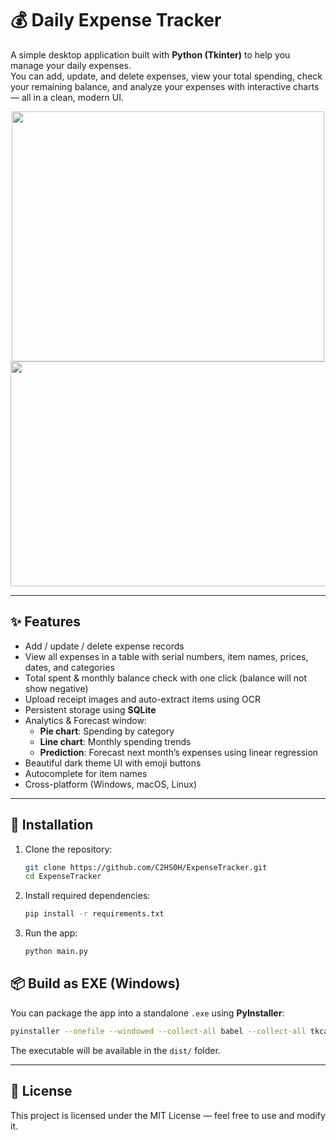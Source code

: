 # 💰 Daily Expense Tracker

A simple desktop application built with **Python (Tkinter)** to help you manage your daily expenses.  
You can add, update, and delete expenses, view your total spending, check your remaining balance, and analyze your expenses with interactive charts — all in a clean, modern UI.

<div align="center">
<img src="https://i.ibb.co/SD4pb41D/python-klsf-Mn2c-PW.png" width="500" height="400"/>
<img src="https://i.ibb.co/sdNMdDPz/python-4-Mo-G7-MN9gs.png" width="650" height="360"/>
</div>

---

## ✨ Features

- Add / update / delete expense records
- View all expenses in a table with serial numbers, item names, prices, dates, and categories
- Total spent & monthly balance check with one click (balance will not show negative)
- Upload receipt images and auto-extract items using OCR
- Persistent storage using **SQLite**
- Analytics & Forecast window:
  - **Pie chart**: Spending by category
  - **Line chart**: Monthly spending trends
  - **Prediction**: Forecast next month’s expenses using linear regression
- Beautiful dark theme UI with emoji buttons
- Autocomplete for item names
- Cross-platform (Windows, macOS, Linux)

---

## 🚀 Installation

1. Clone the repository:

   ```bash
   git clone https://github.com/C2HS0H/ExpenseTracker.git
   cd ExpenseTracker
   ```

2. Install required dependencies:

   ```bash
   pip install -r requirements.txt
   ```

3. Run the app:
   ```bash
   python main.py
   ```

## 📦 Build as EXE (Windows)

You can package the app into a standalone `.exe` using **PyInstaller**:

```bash
pyinstaller --onefile --windowed --collect-all babel --collect-all tkcalendar main.py
```

The executable will be available in the `dist/` folder.

---

## 📄 License

This project is licensed under the MIT License — feel free to use and modify it.
